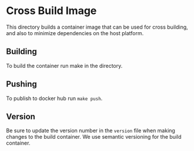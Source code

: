 # Cross Build Image

This directory builds a container image that can be used for cross building, and
also to minimize dependencies on the host platform.

## Building

To build the container run make in the directory.

## Pushing

To publish to docker hub run `make push`.

## Version

Be sure to update the version number in the `version` file when making changes
to the build container. We use semantic versioning for the build container.


